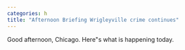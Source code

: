 ```yaml
---
categories: h
title: "Afternoon Briefing Wrigleyville crime continues"
---
```

Good afternoon, Chicago. Here"s what is happening today.